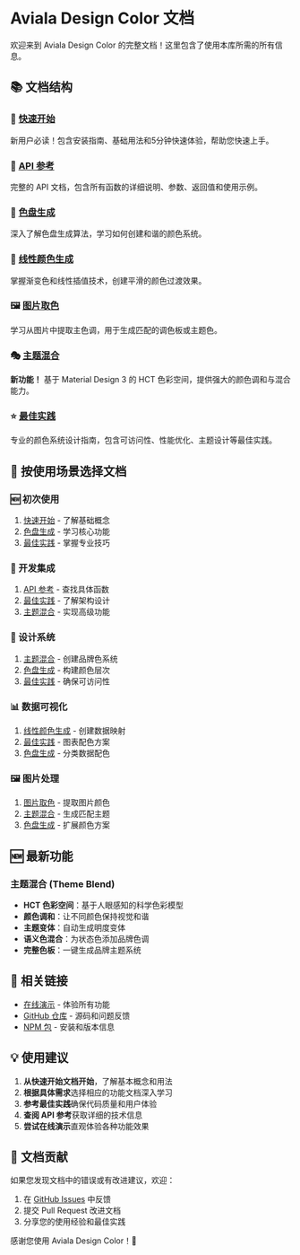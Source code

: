 # Aviala Design Color 文档

欢迎来到 Aviala Design Color 的完整文档！这里包含了使用本库所需的所有信息。

## 📚 文档结构

### 🚀 [快速开始](./getting-started.md)
新用户必读！包含安装指南、基础用法和5分钟快速体验，帮助您快速上手。

### 📖 [API 参考](./api-reference.md)
完整的 API 文档，包含所有函数的详细说明、参数、返回值和使用示例。

### 🎨 [色盘生成](./palette-generate.md)
深入了解色盘生成算法，学习如何创建和谐的颜色系统。

### 🌈 [线性颜色生成](./linear-generate.md)
掌握渐变色和线性插值技术，创建平滑的颜色过渡效果。

### 🖼️ [图片取色](./image-color.md)
学习从图片中提取主色调，用于生成匹配的调色板或主题色。

### 🎭 [主题混合](./theme-blend.md)
**新功能！** 基于 Material Design 3 的 HCT 色彩空间，提供强大的颜色调和与混合能力。

### ⭐ [最佳实践](./best-practices.md)
专业的颜色系统设计指南，包含可访问性、性能优化、主题设计等最佳实践。

## 🎯 按使用场景选择文档

### 🆕 初次使用
1. [快速开始](./getting-started.md) - 了解基础概念
2. [色盘生成](./palette-generate.md) - 学习核心功能
3. [最佳实践](./best-practices.md) - 掌握专业技巧

### 🔧 开发集成
1. [API 参考](./api-reference.md) - 查找具体函数
2. [最佳实践](./best-practices.md) - 了解架构设计
3. [主题混合](./theme-blend.md) - 实现高级功能

### 🎨 设计系统
1. [主题混合](./theme-blend.md) - 创建品牌色系统
2. [色盘生成](./palette-generate.md) - 构建颜色层次
3. [最佳实践](./best-practices.md) - 确保可访问性

### 📊 数据可视化
1. [线性颜色生成](./linear-generate.md) - 创建数据映射
2. [最佳实践](./best-practices.md) - 图表配色方案
3. [色盘生成](./palette-generate.md) - 分类数据配色

### 🖼️ 图片处理
1. [图片取色](./image-color.md) - 提取图片颜色
2. [主题混合](./theme-blend.md) - 生成匹配主题
3. [色盘生成](./palette-generate.md) - 扩展颜色方案

## 🆕 最新功能

### 主题混合 (Theme Blend)
- **HCT 色彩空间**：基于人眼感知的科学色彩模型
- **颜色调和**：让不同颜色保持视觉和谐
- **主题变体**：自动生成明度变体
- **语义色混合**：为状态色添加品牌色调
- **完整色板**：一键生成品牌主题系统

## 🔗 相关链接

- [在线演示](../index.html) - 体验所有功能
- [GitHub 仓库](https://github.com/aviala-design/color) - 源码和问题反馈
- [NPM 包](https://www.npmjs.com/package/@aviala-design/color) - 安装和版本信息

## 💡 使用建议

1. **从快速开始文档开始**，了解基本概念和用法
2. **根据具体需求**选择相应的功能文档深入学习
3. **参考最佳实践**确保代码质量和用户体验
4. **查阅 API 参考**获取详细的技术信息
5. **尝试在线演示**直观体验各种功能效果

## 📝 文档贡献

如果您发现文档中的错误或有改进建议，欢迎：

1. 在 [GitHub Issues](https://github.com/aviala-design/color/issues) 中反馈
2. 提交 Pull Request 改进文档
3. 分享您的使用经验和最佳实践

感谢您使用 Aviala Design Color！🎨